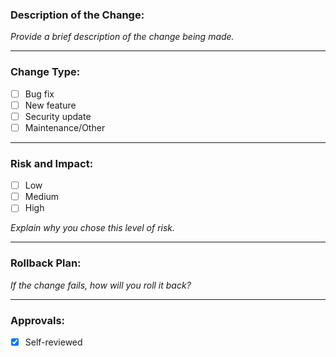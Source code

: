 ### Description of the Change:

_Provide a brief description of the change being made._

---

### Change Type:

- [ ] Bug fix
- [ ] New feature
- [ ] Security update
- [ ] Maintenance/Other

---

### Risk and Impact:

- [ ] Low
- [ ] Medium
- [ ] High

_Explain why you chose this level of risk._

---

### Rollback Plan:

_If the change fails, how will you roll it back?_

---

### Approvals:

- [x] Self-reviewed

